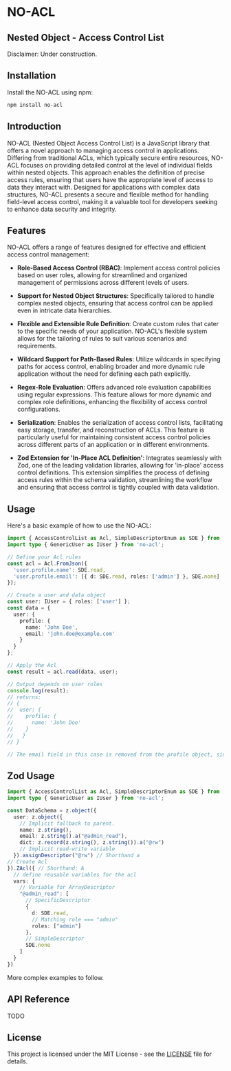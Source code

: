 # NO-ACL
## Nested Object - Access Control List

Disclaimer: Under construction.

## Installation
Install the NO-ACL using npm:

```bash
npm install no-acl
```


## Introduction

NO-ACL (Nested Object Access Control List) is a JavaScript library that offers a novel approach to managing access control in applications. Differing from traditional ACLs, which typically secure entire resources, NO-ACL focuses on providing detailed control at the level of individual fields within nested objects. This approach enables the definition of precise access rules, ensuring that users have the appropriate level of access to data they interact with. Designed for applications with complex data structures, NO-ACL presents a secure and flexible method for handling field-level access control, making it a valuable tool for developers seeking to enhance data security and integrity.


## Features

NO-ACL offers a range of features designed for effective and efficient access control management:

- **Role-Based Access Control (RBAC)**: Implement access control policies based on user roles, allowing for streamlined and organized management of permissions across different levels of users.

- **Support for Nested Object Structures**: Specifically tailored to handle complex nested objects, ensuring that access control can be applied even in intricate data hierarchies.

- **Flexible and Extensible Rule Definition**: Create custom rules that cater to the specific needs of your application. NO-ACL's flexible system allows for the tailoring of rules to suit various scenarios and requirements.

- **Wildcard Support for Path-Based Rules**: Utilize wildcards in specifying paths for access control, enabling broader and more dynamic rule application without the need for defining each path explicitly.

- **Regex-Role Evaluation**: Offers advanced role evaluation capabilities using regular expressions. This feature allows for more dynamic and complex role definitions, enhancing the flexibility of access control configurations.

- **Serialization**: Enables the serialization of access control lists, facilitating easy storage, transfer, and reconstruction of ACLs. This feature is particularly useful for maintaining consistent access control policies across different parts of an application or in different environments.

- **Zod Extension for 'In-Place ACL Definition'**: Integrates seamlessly with Zod, one of the leading validation libraries, allowing for 'in-place' access control definitions. This extension simplifies the process of defining access rules within the schema validation, streamlining the workflow and ensuring that access control is tightly coupled with data validation.

## Usage
Here's a basic example of how to use the NO-ACL:

```ts
import { AccessControlList as Acl, SimpleDescriptorEnum as SDE } from 'no-acl';
import type { GenericUser as IUser } from 'no-acl';

// Define your Acl rules
const acl = Acl.FromJson({
  'user.profile.name': SDE.read,
  'user.profile.email': [{ d: SDE.read, roles: ['admin'] }, SDE.none]
});

// Create a user and data object
const user: IUser = { roles: ['user'] };
const data = {
  user: {
    profile: {
      name: 'John Doe',
      email: 'john.doe@example.com'
    }
  }
};

// Apply the Acl
const result = acl.read(data, user);

// Output depends on user roles
console.log(result);
// returns:
// {
//  user: {
//    profile: {
//      name: 'John Doe'
//    }
//   }
// }

// The email field in this case is removed from the profile object, since the user has no admin role.
```

## Zod Usage
```ts
import { AccessControlList as Acl, SimpleDescriptorEnum as SDE } from 'no-acl';
import type { GenericUser as IUser } from 'no-acl';

const DataSchema = z.object({
  user: z.object({
    // Implicit fallback to parent.
    name: z.string(),
    email: z.string().a("@admin_read"),
    dict: z.record(z.string(), z.string()).a("@rw")
    // Implicit read-write variable
  }).assignDescriptor("@rw") // Shorthand a
// Create Acl
}).ZAcl({ // Shorthand: A
  // define reusable variables for the acl
  vars: {
    // Variable for ArrayDescriptor
    "@admin_read": [
      // SpecificDescriptor
      { 
        d: SDE.read,
        // Matching role === "admin"
        roles: ["admin"]
      },
      // SimpleDescriptor
      SDE.none
    ]
  }
})
```

More complex examples to follow.

## API Reference
TODO
<!-- ### `ACL.FromJson(json: object): ACL`
Creates an ACL instance from a JSON object. This method allows defining access control lists with various descriptors and supports the use of custom variables and regular expressions for role checks.

- **Parameters**:
  - `json`: An object containing ACL rules. Supports custom variables and regular expressions.
- **Returns**: An instance of the ACL class.

### `ACL.toJson(evaluateVariables?: boolean): object`
Converts the ACL instance back to a JSON object. This can be used to serialize the ACL rules.

- **Parameters**:
  - `evaluateVariables` (optional): A boolean indicating whether custom variables in the ACL should be evaluated or kept as references.
- **Returns**: A JSON object representing the ACL rules.

### `ACL.toString(evaluateVariables?: boolean): string`
Returns a string representation of the ACL rules. This is useful for debugging or logging the current state of the ACL.

- **Parameters**:
  - `evaluateVariables` (optional): A boolean indicating whether custom variables in the ACL should be evaluated or kept as references.
- **Returns**: A string representation of the ACL rules.

### `ACL.original: object`
Provides access to the original input object used to create the ACL instance. This is useful for retrieving the unmodified state of the ACL rules.

- **Returns**: The original input object used to create the ACL instance. -->


<!-- ## Contributing
Contributions to the ACL Toolkit are welcome. Please follow the standard procedure for contributing to open source projects:

1. Fork the repository
2. Create a new branch for your feature or fix
3. Submit a pull request with a detailed description of your changes -->

## License
This project is licensed under the MIT License - see the [LICENSE](LICENSE.md) file for details.
 